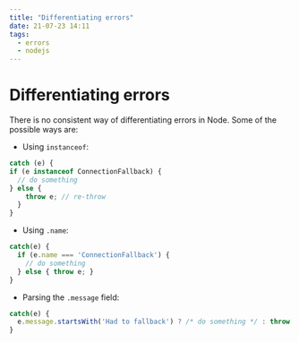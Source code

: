 ```yaml
---
title: "Differentiating errors"
date: 21-07-23 14:11
tags: 
  - errors
  - nodejs
---
```


# Differentiating errors

There is no consistent way of differentiating errors in Node. 
Some of the possible ways are:

- Using `instanceof`:
```javascript
catch (e) {
if (e instanceof ConnectionFallback) { 
  // do something
} else {
    throw e; // re-throw
  }
}
```

- Using `.name`:
```javascript
catch(e) {
  if (e.name === 'ConnectionFallback') {
    // do something
  } else { throw e; }
}
```

- Parsing the `.message` field:
```javascript
catch(e) {
  e.message.startsWith('Had to fallback') ? /* do something */ : throw e;
}
```
